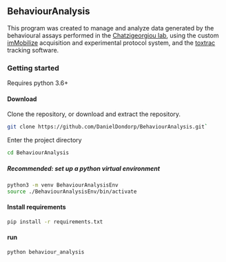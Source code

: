 ## BehaviourAnalysis

This program was created to manage and analyze data generated by the behavioural assays performed in the [Chatzigeorgiou lab](www.chatzigeorgioulab.com), using the custom [imMobilize](https://github.com/DanielDondorp/imMobilize) acquisition and experimental protocol system, and the [toxtrac](https://www.researchgate.net/publication/317425530_ToxTrac_A_fast_and_robust_software_for_tracking_organisms) tracking software.

### Getting started
Requires python 3.6+

#### Download
Clone the repository, or download and extract the repository.

```sh
git clone https://github.com/DanielDondorp/BehaviourAnalysis.git`
```

Enter the project directory

```sh
cd BehaviourAnalysis
```  
##### Recommended: set up a python virtual environment
```sh
python3 -m venv BehaviourAnalysisEnv
source ./BehaviourAnalysisEnv/bin/activate
```
#### Install requirements
```sh
pip install -r requirements.txt
```

#### run
```sh
python behaviour_analysis
```
